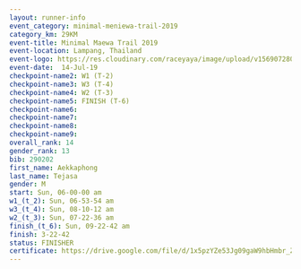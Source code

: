 ```yaml
---
layout: runner-info 
event_category: minimal-meniewa-trail-2019 
category_km: 29KM 
event-title: Minimal Maewa Trail 2019 
event-location: Lampang, Thailand 
event-logo: https://res.cloudinary.com/raceyaya/image/upload/v1569072805/logo/minimal-trail_ktnvsp.jpg 
event-date:  14-Jul-19 
checkpoint-name2: W1 (T-2) 
checkpoint-name3: W3 (T-4) 
checkpoint-name4: W2 (T-3) 
checkpoint-name5: FINISH (T-6) 
checkpoint-name6: 
checkpoint-name7: 
checkpoint-name8: 
checkpoint-name9: 
overall_rank: 14
gender_rank: 13
bib: 290202
first_name: Aekkaphong
last_name: Tejasa
gender: M
start: Sun, 06-00-00 am
w1_(t_2): Sun, 06-53-54 am
w3_(t_4): Sun, 08-10-12 am
w2_(t_3): Sun, 07-22-36 am
finish_(t_6): Sun, 09-22-42 am
finish: 3-22-42
status: FINISHER
certificate: https://drive.google.com/file/d/1x5pzYZe53Jg09gaW9hbHmbr_ZUbJ91b1/view?usp=sharing
---
```

